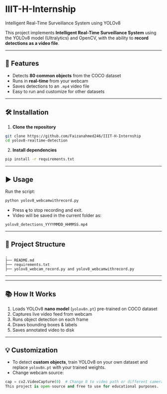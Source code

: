 # IIIT-H-Internship

Intelligent Real-Time Surveillance System using YOLOv8

This project implements **Intelligent Real-Time Surveillance System** using the YOLOv8 model (Ultralytics) and OpenCV, with the ability to **record detections as a video file**.

---

## 🚀 Features
- Detects **80 common objects** from the COCO dataset  
- Runs in **real-time** from your webcam  
- Saves detections to an `.mp4` video file  
- Easy to run and customize for other datasets  

---

## 🛠 Installation
1. **Clone the repository**  
```bash
git clone https://github.com/Faizanahmed246/IIIT-H-Internship
cd yolov8-realtime-detection
```

2. **Install dependencies**  
```bash
pip install -r requirements.txt
```

---

## ▶ Usage
Run the script:
```bash
python yolov8_webcamwithrecord.py
```

- Press **`q`** to stop recording and exit.
- Video will be saved in the current folder as:
```
yolov8_detections_YYYYMMDD_HHMMSS.mp4
```

---

## 📂 Project Structure
```
.
├── README.md
├── requirements.txt
├── yolov8_webcam_record.py and yolov8_webcamwithrecord.py
```

---

---

## 📚 How It Works
1. Loads YOLOv8 **nano model** (`yolov8n.pt`) pre-trained on COCO dataset  
2. Captures live video feed from webcam  
3. Runs object detection on each frame  
4. Draws bounding boxes & labels  
5. Saves annotated video to disk  

---

## 💡 Customization
- To detect **custom objects**, train YOLOv8 on your own dataset and replace `yolov8n.pt` with your trained weights.
- Change webcam source:
```python
cap = cv2.VideoCapture(0)  # Change 0 to video path or different camera index
This project is open-source and free to use for educational purposes.

